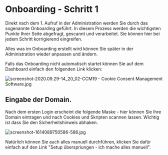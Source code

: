 # Onboarding - Schritt 1

Direkt nach dem 1. Aufruf in der Administration werden Sie durch das sogenannte Onboarding geführt. In diesem Prozess werden die wichtigsten Punkte Ihrer Seite abgefragt, gescannt und verarbeitet. Sie können hier bei jedem Schritt korrigierend eingreifen.

Alles was im Onboarding erstellt wird können Sie später in der Administration wieder anpassen und ändern.

Falls das Onboarding nicht automatisch startet können Sie auf dem Dashboard einfach den folgenden Link klicken:

![screenshot-2020.09.29-14_20_02-CCM19 - Cookie Consent Management Software.jpg](<../../assets/screenshot-2020.09.29-14_20_02-CCM19 - Cookie Consent Management Software.jpg>)

## Eingabe der Domain.

Nach dem ersten Login erscheint die folgende Maske - hier können Sie Ihre Domain eintragen und nach Cookies und Skripten scannen lassen. Wichtig ist dass Sie den Sicherheitshinweis abhaken.

![screenshot-1614089750586-586.jpg](../../assets/screenshot-1614089750586-586.jpg)

Natürlich können Sie auch alles manuell durchführen, klicken Sie dafür einfach auf den Link "Setup überspriungen - ich mache alles manuell".

